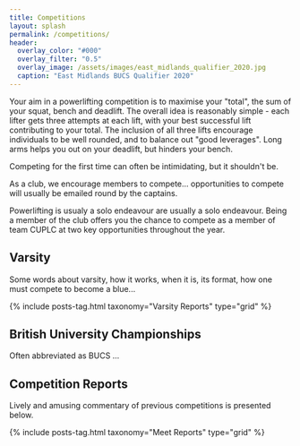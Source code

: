 ```yaml
---
title: Competitions
layout: splash
permalink: /competitions/
header:
  overlay_color: "#000"
  overlay_filter: "0.5"
  overlay_image: /assets/images/east_midlands_qualifier_2020.jpg
  caption: "East Midlands BUCS Qualifier 2020"
---
```


Your aim in a powerlifting competition is to maximise your "total", the sum of your squat, bench and deadlift. The overall idea is reasonably simple - each lifter gets three attempts at each lift, with your best successful lift contributing to your total. The inclusion of all three lifts encourage individuals to be well rounded, and to balance out "good leverages". Long arms helps you out on your deadlift, but hinders your bench.

Competing for the first time can often be intimidating, but it shouldn't be.

As a club, we encourage members to compete... opportunities to compete will usually be emailed round by the captains.

Powerlifting is usualy a solo endeavour are usually a solo endeavour. Being a member of the club offers you the chance to compete as a member of team CUPLC at two key opportunities throughout the year.

## Varsity

Some words about varsity, how it works, when it is, its format, how one must compete to become a blue...

<div class="entries-{{ grid }}">
  {% include posts-tag.html taxonomy="Varsity Reports" type="grid" %}
</div>

## British University Championships

Often abbreviated as BUCS ...



## Competition Reports

Lively and amusing commentary of previous competitions is presented below.

<div class="entries-{{ grid }}">
  {% include posts-tag.html taxonomy="Meet Reports" type="grid" %}
</div>
